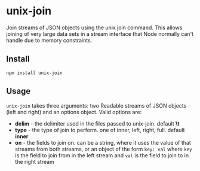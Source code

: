 # unix-join

Join streams of JSON objects using the unix join command.
This allows joining of very large data sets in a stream interface that Node normally can't handle
due to memory constraints.

## Install

```
npm install unix-join
```

## Usage

`unix-join` takes three arguments: two Readable streams of JSON objects (left and right) and an
options object.
Valid options are:
* **delim** - the delimiter used in the files passed to unix-join. default **\t**
* **type** - the type of join to perform. one of inner, left, right, full. default **inner**
* **on** - the fields to join on. can be a string, where it uses the value of that streams from both
streams, or an object of the form `key: val` where `key` is the field to join from in the left
stream and `val` is the field to join to in the right stream
